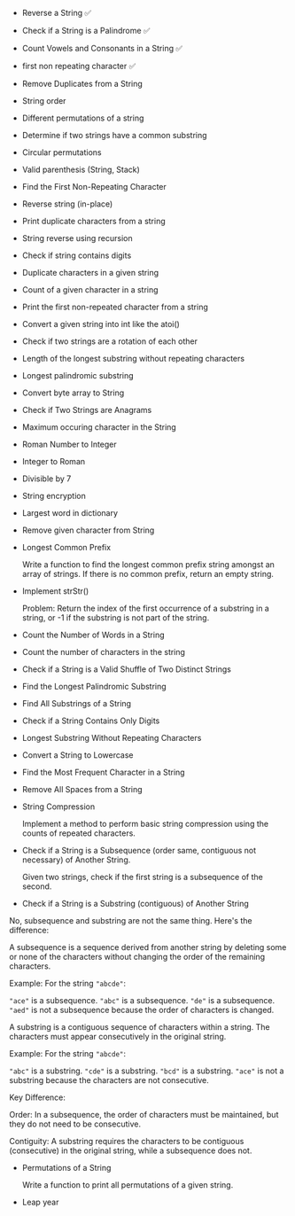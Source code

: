 - Reverse a String ✅

- Check if a String is a Palindrome ✅

- Count Vowels and Consonants in a String ✅

- first non repeating character ✅

- Remove Duplicates from a String

- String order

- Different permutations of a string

- Determine if two strings have a common substring

- Circular permutations

- Valid parenthesis (String, Stack)

- Find the First Non-Repeating Character

- Reverse string (in-place)

- Print duplicate characters from a string

- String reverse using recursion

- Check if string contains digits

- Duplicate characters in a given string

- Count of a given character in a string

- Print the first non-repeated character from a string

- Convert a given string into int like the atoi()

- Check if two strings are a rotation of each other

- Length of the longest substring without repeating characters

- Longest palindromic substring

- Convert byte array to String

- Check if Two Strings are Anagrams

- Maximum occuring character in the String 

- Roman Number to Integer 

- Integer to Roman 

- Divisible by 7 

- String encryption

- Largest word in dictionary 

- Remove given character from String 

- Longest Common Prefix

  Write a function to find the longest common prefix string amongst an array of strings. If there is no common prefix, return an empty string.

- Implement strStr()

  Problem: Return the index of the first occurrence of a substring in a string, or -1 if the substring is not part of the string.

- Count the Number of Words in a String

- Count the number of characters in the string

- Check if a String is a Valid Shuffle of Two Distinct Strings
- Find the Longest Palindromic Substring

- Find All Substrings of a String

- Check if a String Contains Only Digits

- Longest Substring Without Repeating Characters

- Convert a String to Lowercase

- Find the Most Frequent Character in a String

- Remove All Spaces from a String

- String Compression

  Implement a method to perform basic string compression using the counts of repeated characters.

- Check if a String is a Subsequence (order same, contiguous not necessary) of Another String.

  Given two strings, check if the first string is a subsequence of the second.

- Check if a String is a Substring (contiguous) of Another String

No, subsequence and substring are not the same thing. Here's the difference:

A subsequence is a sequence derived from another string by deleting some or none of the characters without changing the order of the remaining characters.

Example: For the string `"abcde"`:

`"ace"` is a subsequence.
`"abc"` is a subsequence.
`"de"` is a subsequence.
`"aed"` is not a subsequence because the order of characters is changed.

A substring is a contiguous sequence of characters within a string. The characters must appear consecutively in the original string.

Example: For the string `"abcde"`:

`"abc"` is a substring.
`"cde"` is a substring.
`"bcd"` is a substring.
`"ace"` is not a substring because the characters are not consecutive.

Key Difference:

Order: In a subsequence, the order of characters must be maintained, but they do not need to be consecutive.

Contiguity: A substring requires the characters to be contiguous (consecutive) in the original string, while a subsequence does not.

- Permutations of a String

  Write a function to print all permutations of a given string.

- Leap year
